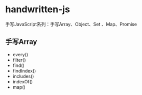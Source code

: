 # handwritten-js
手写JavaScript系列：手写Array、Object、Set 、Map、Promise

## 手写Array
- every()
- filter()
- find()
- findIndex()
- includes()
- indexOf()
- map()
